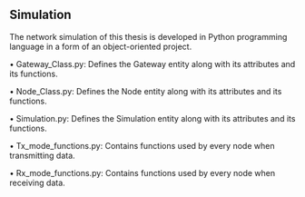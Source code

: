 ## Simulation

The network simulation of this thesis is developed in Python programming language in a form of an object-oriented project. 

• Gateway_Class.py: Defines the Gateway entity along with its attributes and its functions.

• Node_Class.py: Defines the Node entity along with its attributes and its functions.

• Simulation.py: Defines the Simulation entity along with its attributes and its functions.

• Tx_mode_functions.py: Contains functions used by every node when transmitting data.

• Rx_mode_functions.py: Contains functions used by every node when receiving data.

